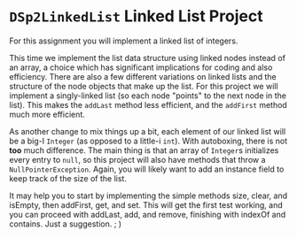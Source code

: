 # <code>DSp2LinkedList</code> Linked List Project

For this assignment you will implement a linked list of integers.

This time we implement the list data structure using linked nodes instead of an array, a choice which has significant
implications for coding and also efficiency. There are also a few different variations on linked lists and the structure
of the node objects that make up the list. For this project we will implement a singly-linked list (so each node
"points" to the next node in the list). This makes the <code>addLast</code> method less efficient, and the
<code>addFirst</code> method much more efficient.

As another change to mix things up a bit, each element of our linked list will be a big-I <code>Integer</code>
(as opposed to a little-i <code>int</code>). With autoboxing, there is not **too** much difference. The main thing
is that an array of <code>Integer</code>s initializes every entry to <code>null</code>, so this project will also
have methods that throw a <code>NullPointerException</code>. Again, you will likely want to add an instance field
to keep track of the size of the list.

It may help you to start by implementing the simple methods size, clear, and isEmpty, then addFirst, get, and set.
This will get the first test working, and you can proceed with addLast, add, and remove, finishing with indexOf
and contains. Just a suggestion.  ; )
